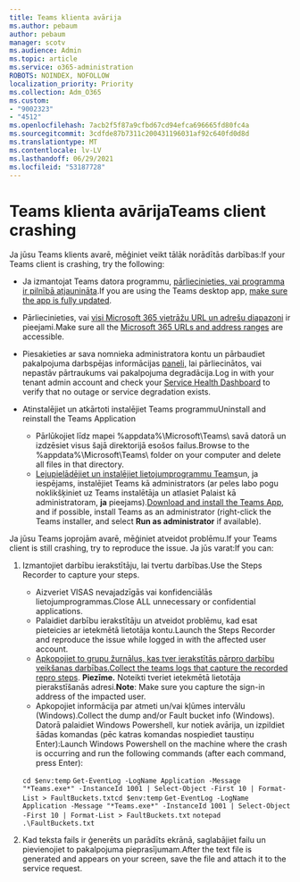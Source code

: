```yaml
---
title: Teams klienta avārija
ms.author: pebaum
author: pebaum
manager: scotv
ms.audience: Admin
ms.topic: article
ms.service: o365-administration
ROBOTS: NOINDEX, NOFOLLOW
localization_priority: Priority
ms.collection: Adm_O365
ms.custom:
- "9002323"
- "4512"
ms.openlocfilehash: 7acb2f5f87a9cfbd67cd94efca696665fd80fc4a
ms.sourcegitcommit: 3cdfde87b7311c200431196031af92c640fd0d8d
ms.translationtype: MT
ms.contentlocale: lv-LV
ms.lasthandoff: 06/29/2021
ms.locfileid: "53187728"
---
```

# <a name="teams-client-crashing"></a><span data-ttu-id="f7ac7-102">Teams klienta avārija</span><span class="sxs-lookup"><span data-stu-id="f7ac7-102">Teams client crashing</span></span>

<span data-ttu-id="f7ac7-103">Ja jūsu Teams klients avarē, mēģiniet veikt tālāk norādītās darbības:</span><span class="sxs-lookup"><span data-stu-id="f7ac7-103">If your Teams client is crashing, try the following:</span></span>

- <span data-ttu-id="f7ac7-104">Ja izmantojat Teams datora programmu, [pārliecinieties, vai programma ir pilnībā atjaunināta](https://support.office.com/article/Update-Microsoft-Teams-535a8e4b-45f0-4f6c-8b3d-91bca7a51db1).</span><span class="sxs-lookup"><span data-stu-id="f7ac7-104">If you are using the Teams desktop app, [make sure the app is fully updated](https://support.office.com/article/Update-Microsoft-Teams-535a8e4b-45f0-4f6c-8b3d-91bca7a51db1).</span></span>

- <span data-ttu-id="f7ac7-105">Pārliecinieties, vai [visi Microsoft 365 vietrāžu URL un adrešu diapazoni](/microsoftteams/connectivity-issues) ir pieejami.</span><span class="sxs-lookup"><span data-stu-id="f7ac7-105">Make sure all the [Microsoft 365 URLs and address ranges](/microsoftteams/connectivity-issues) are accessible.</span></span>

- <span data-ttu-id="f7ac7-106">Piesakieties ar sava nomnieka administratora kontu un pārbaudiet pakalpojuma darbspējas informācijas [paneli,](/office365/enterprise/view-service-health) lai pārliecinātos, vai nepastāv pārtraukums vai pakalpojuma degradācija.</span><span class="sxs-lookup"><span data-stu-id="f7ac7-106">Log in with your tenant admin account and check your [Service Health Dashboard](/office365/enterprise/view-service-health) to verify that no outage or service degradation exists.</span></span>

- <span data-ttu-id="f7ac7-107">Atinstalējiet un atkārtoti instalējiet Teams programmu</span><span class="sxs-lookup"><span data-stu-id="f7ac7-107">Uninstall and reinstall the Teams Application</span></span>
    - <span data-ttu-id="f7ac7-108">Pārlūkojiet līdz mapei %appdata%\Microsoft\Teams\ savā datorā un izdzēsiet visus šajā direktorijā esošos failus.</span><span class="sxs-lookup"><span data-stu-id="f7ac7-108">Browse to the %appdata%\Microsoft\Teams\ folder on your computer and delete all files in that directory.</span></span>
    - <span data-ttu-id="f7ac7-109">[Lejupielādējiet un instalējiet lietojumprogrammu Teams](https://www.microsoft.com/microsoft-teams/download-app)un, ja iespējams, instalējiet Teams kā administrators (ar peles labo pogu noklikšķiniet uz Teams instalētāja un atlasiet Palaist kā administratoram, **ja** pieejams).</span><span class="sxs-lookup"><span data-stu-id="f7ac7-109">[Download and install the Teams App](https://www.microsoft.com/microsoft-teams/download-app), and if possible, install Teams as an administrator (right-click the Teams installer, and select **Run as administrator** if available).</span></span>

<span data-ttu-id="f7ac7-110">Ja jūsu Teams joprojām avarē, mēģiniet atveidot problēmu.</span><span class="sxs-lookup"><span data-stu-id="f7ac7-110">If your Teams client is still crashing, try to reproduce the issue.</span></span> <span data-ttu-id="f7ac7-111">Ja jūs varat:</span><span class="sxs-lookup"><span data-stu-id="f7ac7-111">If you can:</span></span>

1. <span data-ttu-id="f7ac7-112">Izmantojiet darbību ierakstītāju, lai tvertu darbības.</span><span class="sxs-lookup"><span data-stu-id="f7ac7-112">Use the Steps Recorder to capture your steps.</span></span>
    - <span data-ttu-id="f7ac7-113">Aizveriet VISAS nevajadzīgās vai konfidenciālās lietojumprogrammas.</span><span class="sxs-lookup"><span data-stu-id="f7ac7-113">Close ALL unnecessary or confidential applications.</span></span>
    - <span data-ttu-id="f7ac7-114">Palaidiet darbību ierakstītāju un atveidot problēmu, kad esat pieteicies ar ietekmētā lietotāja kontu.</span><span class="sxs-lookup"><span data-stu-id="f7ac7-114">Launch the Steps Recorder and reproduce the issue while logged in with the affected user account.</span></span>
    - <span data-ttu-id="f7ac7-115">[Apkopojiet to grupu žurnālus, kas tver ierakstītās pārpro darbību veikšanas darbības.](/microsoftteams/log-files)</span><span class="sxs-lookup"><span data-stu-id="f7ac7-115">[Collect the teams logs that capture the recorded repro steps](/microsoftteams/log-files).</span></span> <span data-ttu-id="f7ac7-116">**Piezīme.** Noteikti tveriet ietekmētā lietotāja pierakstīšanās adresi.</span><span class="sxs-lookup"><span data-stu-id="f7ac7-116">**Note**: Make sure you capture the sign-in address of the impacted user.</span></span>
    - <span data-ttu-id="f7ac7-117">Apkopojiet informācija par atmeti un/vai kļūmes intervālu (Windows).</span><span class="sxs-lookup"><span data-stu-id="f7ac7-117">Collect the dump and/or Fault bucket info (Windows).</span></span> <span data-ttu-id="f7ac7-118">Datorā palaidiet Windows Powershell, kur notiek avārija, un izpildiet šādas komandas (pēc katras komandas nospiediet taustiņu Enter):</span><span class="sxs-lookup"><span data-stu-id="f7ac7-118">Launch Windows Powershell on the machine where the crash is occurring and run the following commands (after each command, press Enter):</span></span>

    <span data-ttu-id="f7ac7-119">`cd $env:temp` `Get-EventLog -LogName Application -Message "*Teams.exe*" -InstanceId 1001 | Select-Object -First 10 | Format-List > FaultBuckets.txt`</span><span class="sxs-lookup"><span data-stu-id="f7ac7-119">`cd $env:temp` `Get-EventLog -LogName Application -Message "*Teams.exe*" -InstanceId 1001 | Select-Object -First 10 | Format-List > FaultBuckets.txt`</span></span>
    `notepad .\FaultBuckets.txt`
    
2. <span data-ttu-id="f7ac7-120">Kad teksta fails ir ģenerēts un parādīts ekrānā, saglabājiet failu un pievienojiet to pakalpojuma pieprasījumam.</span><span class="sxs-lookup"><span data-stu-id="f7ac7-120">After the text file is generated and appears on your screen, save the file and attach it to the service request.</span></span> 
